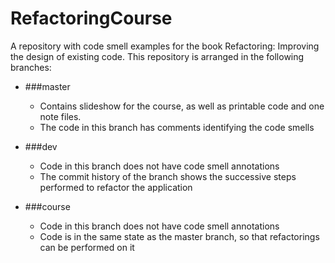 # RefactoringCourse
A repository with code smell examples for the book Refactoring: Improving the design of existing code.
This repository is arranged in the following branches:

* ###master 

    - Contains slideshow for the course, as well as printable code and one note files.
    - The code in this branch has comments identifying the code smells
* ###dev
    
    - Code in this branch does not have code smell annotations
    - The commit history of the branch shows the successive steps performed to refactor the application
    
* ###course
    - Code in this branch does not have code smell annotations
    - Code is in the same state as the master branch, so that refactorings can be performed on it
    
